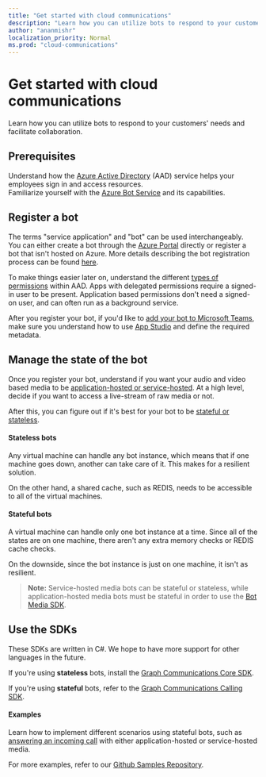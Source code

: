 ```yaml
---
title: "Get started with cloud communications"
description: "Learn how you can utilize bots to respond to your customers' needs and facilitate collaboration."
author: "ananmishr"
localization_priority: Normal
ms.prod: "cloud-communications"
---
```


# Get started with cloud communications

Learn how you can utilize bots to respond to your customers' needs and facilitate collaboration.

## Prerequisites
Understand how the [Azure Active Directory](https://docs.microsoft.com/en-us/azure/active-directory/fundamentals/active-directory-whatis)
(AAD) service helps your employees sign in and access resources. <br/>
Familiarize yourself with the [Azure Bot Service](https://docs.microsoft.com/en-us/azure/bot-service/bot-service-overview-introduction?view=azure-bot-service-3.0) and its capabilities.

## Register a bot

The terms "service application" and "bot" can be used interchangeably. You can either create a bot through the [Azure Portal](https://azure.microsoft.com/en-us/features/azure-portal/) directly or register a bot that isn't hosted on Azure. 
More details describing the bot registration process can be found [here](https://microsoftgraph.github.io/microsoft-graph-comms-samples/docs/articles/calls/register-calling-bot.html). 

To make things easier later on, understand the different [types of permissions](https://docs.microsoft.com/en-us/azure/active-directory/develop/v1-permissions-and-consent#types-of-permissions) within AAD. Apps with delegated permissions require a signed-in user to be present. Application based permissions don't need a signed-on user, and can often run as a background service.


After you register your bot, if you'd like to [add your bot to Microsoft Teams](https://docs.microsoft.com/en-us/microsoftteams/platform/concepts/calls-and-meetings/registering-calling-bot), make sure you understand how to use [App Studio](https://docs.microsoft.com/en-us/microsoftteams/platform/get-started/get-started-app-studio) and define the required metadata.

## Manage the state of the bot

Once you register your bot, understand if you want your audio and video based media to be [application-hosted or service-hosted](cloud-communications-media). At a high level, decide if you want to access a live-stream of raw media or not.

After this, you can figure out if it's best for your bot to be [stateful or stateless](https://microsoftgraph.github.io/microsoft-graph-comms-samples/docs/articles/calls/StateManagement.html).

#### Stateless bots

Any virtual machine can handle any bot instance, which means that if one machine goes down, another can take care of it. This makes for a resilient solution.

On the other hand, a shared cache, such as REDIS, needs to be accessible to all of the virtual machines.

#### Stateful bots

A virtual machine can handle only one bot instance at a time. Since all of the states are on one machine, there aren't any extra memory checks or REDIS cache checks.

On the downside, since the bot instance is just on one machine, it isn't as resilient.


>**Note:** Service-hosted media bots can be stateful or stateless, while application-hosted media bots must be stateful in order to use the [Bot Media SDK](https://www.nuget.org/packages/Microsoft.Skype.Bots.Media).

## Use the SDKs

These SDKs are written in C#. We hope to have more support for other languages in the future.

If you're using **stateless** bots, install the [Graph Communications Core SDK](https://www.nuget.org/packages/Microsoft.Graph.Communications.Core).


If you're using **stateful** bots, refer to the [Graph Communications Calling SDK](https://www.nuget.org/packages/Microsoft.Graph.Communications.Calls).

#### Examples

Learn how to implement different scenarios using stateful bots, such as [answering an incoming call](https://microsoftgraph.github.io/microsoft-graph-comms-samples/docs/articles/index.html#example-incoming-calls) with either application-hosted or service-hosted media.

For more examples, refer to our [Github Samples Repository](https://microsoftgraph.github.io/microsoft-graph-comms-samples/docs/index.html).
